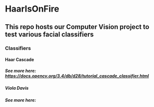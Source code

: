 # HaarIsOnFire

## This repo hosts our Computer Vision project to test various facial classifiers

### Classifiers
#### Haar Cascade
##### See more here: https://docs.opencv.org/3.4/db/d28/tutorial_cascade_classifier.html
##### Viola Davis
##### See more here: